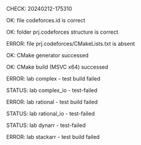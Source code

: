 CHECK: 20240212-175310
OK: file codeforces.id is correct
OK: folder prj.codeforces structure is correct
ERROR: file prj.codeforces/CMakeLists.txt is absent
OK: CMake generator successed
OK: CMake build (MSVC x64) successed
ERROR: lab complex - test build failed
STATUS: lab complex_io - test-failed
ERROR: lab rational - test build failed
STATUS: lab rational_io - test-failed
STATUS: lab dynarr - test-failed
ERROR: lab stackarr - test build failed
